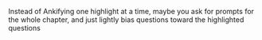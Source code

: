 Instead of Ankifying one highlight at a time, maybe you ask for prompts for the whole chapter, and just lightly bias questions toward the highlighted questions
